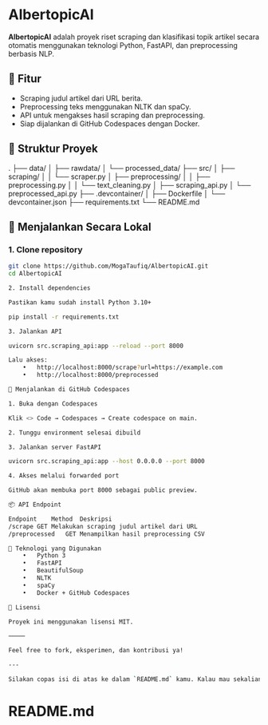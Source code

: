 # AlbertopicAI

**AlbertopicAI** adalah proyek riset scraping dan klasifikasi topik artikel secara otomatis menggunakan teknologi Python, FastAPI, dan preprocessing berbasis NLP.

## 🚀 Fitur

-   Scraping judul artikel dari URL berita.
-   Preprocessing teks menggunakan NLTK dan spaCy.
-   API untuk mengakses hasil scraping dan preprocessing.
-   Siap dijalankan di GitHub Codespaces dengan Docker.

## 📁 Struktur Proyek

.
├── data/
│ ├── rawdata/
│ └── processed_data/
├── src/
│ ├── scraping/
│ │ └── scraper.py
│ ├── preprocessing/
│ │ ├── preprocessing.py
│ │ └── text_cleaning.py
│ ├── scraping_api.py
│ └── preprocessed_api.py
├── .devcontainer/
│ ├── Dockerfile
│ └── devcontainer.json
├── requirements.txt
└── README.md

## 🧪 Menjalankan Secara Lokal

### 1. Clone repository

```bash
git clone https://github.com/MogaTaufiq/AlbertopicAI.git
cd AlbertopicAI

2. Install dependencies

Pastikan kamu sudah install Python 3.10+

pip install -r requirements.txt

3. Jalankan API

uvicorn src.scraping_api:app --reload --port 8000

Lalu akses:
	•	http://localhost:8000/scrape?url=https://example.com
	•	http://localhost:8000/preprocessed

🐳 Menjalankan di GitHub Codespaces

1. Buka dengan Codespaces

Klik <> Code → Codespaces → Create codespace on main.

2. Tunggu environment selesai dibuild

3. Jalankan server FastAPI

uvicorn src.scraping_api:app --host 0.0.0.0 --port 8000

4. Akses melalui forwarded port

GitHub akan membuka port 8000 sebagai public preview.

📦 API Endpoint

Endpoint	Method	Deskripsi
/scrape	GET	Melakukan scraping judul artikel dari URL
/preprocessed	GET	Menampilkan hasil preprocessing CSV

🤖 Teknologi yang Digunakan
	•	Python 3
	•	FastAPI
	•	BeautifulSoup
	•	NLTK
	•	spaCy
	•	Docker + GitHub Codespaces

📜 Lisensi

Proyek ini menggunakan lisensi MIT.

⸻

Feel free to fork, eksperimen, dan kontribusi ya!

---

Silakan copas isi di atas ke dalam `README.md` kamu. Kalau mau sekalian aku bantu generate `requirements.txt` juga atau lanjut bantu setup Docker-nya di Codespace, tinggal bilang!
```

# README.md
